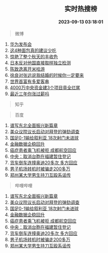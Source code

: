 <div align="center"><h2>实时热搜榜</h2><h4>2023-09-13 03:18:01</h4></div>

> 微博  

1. [华为发布会](https://s.weibo.com/weibo?q=%E5%8D%8E%E4%B8%BA%E5%8F%91%E5%B8%83%E4%BC%9A&t=31&band_rank=1&Refer=top)<br />
2. [这4种面包真的建议少吃](https://s.weibo.com/weibo?q=%E8%BF%994%E7%A7%8D%E9%9D%A2%E5%8C%85%E7%9C%9F%E7%9A%84%E5%BB%BA%E8%AE%AE%E5%B0%91%E5%90%83&t=31&band_rank=2&Refer=top)<br />
3. [惊艳了整个秋天的丰收色](https://s.weibo.com/weibo?q=%23%E6%83%8A%E8%89%B3%E4%BA%86%E6%95%B4%E4%B8%AA%E7%A7%8B%E5%A4%A9%E7%9A%84%E4%B8%B0%E6%94%B6%E8%89%B2%23&t=31&band_rank=3&Refer=top)<br />
4. [日本反对他国直接取样独立检测](https://s.weibo.com/weibo?q=%23%E6%97%A5%E6%9C%AC%E5%8F%8D%E5%AF%B9%E4%BB%96%E5%9B%BD%E7%9B%B4%E6%8E%A5%E5%8F%96%E6%A0%B7%E7%8B%AC%E7%AB%8B%E6%A3%80%E6%B5%8B%23&t=31&band_rank=4&Refer=top)<br />
5. [陈致逸离开米哈游](https://s.weibo.com/weibo?q=%E9%99%88%E8%87%B4%E9%80%B8%E7%A6%BB%E5%BC%80%E7%B1%B3%E5%93%88%E6%B8%B8&t=31&band_rank=5&Refer=top)<br />
6. [徐良对张远说我结婚的时候你一定要来](https://s.weibo.com/weibo?q=%23%E5%BE%90%E8%89%AF%E5%AF%B9%E5%BC%A0%E8%BF%9C%E8%AF%B4%E6%88%91%E7%BB%93%E5%A9%9A%E7%9A%84%E6%97%B6%E5%80%99%E4%BD%A0%E4%B8%80%E5%AE%9A%E8%A6%81%E6%9D%A5%23&t=31&band_rank=6&Refer=top)<br />
7. [世界首富有多爱客串](https://s.weibo.com/weibo?q=%23%E4%B8%96%E7%95%8C%E9%A6%96%E5%AF%8C%E6%9C%89%E5%A4%9A%E7%88%B1%E5%AE%A2%E4%B8%B2%23&t=31&band_rank=7&Refer=top)<br />
8. [4000万中央资金建3个项目竟全烂尾](https://s.weibo.com/weibo?q=%234000%E4%B8%87%E4%B8%AD%E5%A4%AE%E8%B5%84%E9%87%91%E5%BB%BA3%E4%B8%AA%E9%A1%B9%E7%9B%AE%E7%AB%9F%E5%85%A8%E7%83%82%E5%B0%BE%23&t=31&band_rank=8&Refer=top)<br />
9. [最近三年你涨过薪吗](https://s.weibo.com/weibo?q=%23%E6%9C%80%E8%BF%91%E4%B8%89%E5%B9%B4%E4%BD%A0%E6%B6%A8%E8%BF%87%E8%96%AA%E5%90%97%23&t=31&band_rank=9&Refer=top)<br />

> 知乎  


> 百度  

1. [谱写东北全面振兴新篇章](https://www.baidu.com/s?wd=%E8%B0%B1%E5%86%99%E4%B8%9C%E5%8C%97%E5%85%A8%E9%9D%A2%E6%8C%AF%E5%85%B4%E6%96%B0%E7%AF%87%E7%AB%A0&sa=fyb_news&rsv_dl=fyb_news)<br />
2. [美众议院议长启动对拜登的弹劾调查](https://www.baidu.com/s?wd=%E7%BE%8E%E4%BC%97%E8%AE%AE%E9%99%A2%E8%AE%AE%E9%95%BF%E5%90%AF%E5%8A%A8%E5%AF%B9%E6%8B%9C%E7%99%BB%E7%9A%84%E5%BC%B9%E5%8A%BE%E8%B0%83%E6%9F%A5&sa=fyb_news&rsv_dl=fyb_news)<br />
3. [国足0-1输给叙利亚 18次射门未进球](https://www.baidu.com/s?wd=%E5%9B%BD%E8%B6%B30-1%E8%BE%93%E7%BB%99%E5%8F%99%E5%88%A9%E4%BA%9A+18%E6%AC%A1%E5%B0%84%E9%97%A8%E6%9C%AA%E8%BF%9B%E7%90%83&sa=fyb_news&rsv_dl=fyb_news)<br />
4. [金融数据企稳回升](https://www.baidu.com/s?wd=%E9%87%91%E8%9E%8D%E6%95%B0%E6%8D%AE%E4%BC%81%E7%A8%B3%E5%9B%9E%E5%8D%87&sa=fyb_news&rsv_dl=fyb_news)<br />
5. [癌症患者乘飞机被拒 成都航空回应](https://www.baidu.com/s?wd=%E7%99%8C%E7%97%87%E6%82%A3%E8%80%85%E4%B9%98%E9%A3%9E%E6%9C%BA%E8%A2%AB%E6%8B%92+%E6%88%90%E9%83%BD%E8%88%AA%E7%A9%BA%E5%9B%9E%E5%BA%94&sa=fyb_news&rsv_dl=fyb_news)<br />
6. [中央：取消台胞在福建暂住登记](https://www.baidu.com/s?wd=%E4%B8%AD%E5%A4%AE%EF%BC%9A%E5%8F%96%E6%B6%88%E5%8F%B0%E8%83%9E%E5%9C%A8%E7%A6%8F%E5%BB%BA%E6%9A%82%E4%BD%8F%E7%99%BB%E8%AE%B0&sa=fyb_news&rsv_dl=fyb_news)<br />
7. [货车倒车连撞奥迪20多次 多方回应](https://www.baidu.com/s?wd=%E8%B4%A7%E8%BD%A6%E5%80%92%E8%BD%A6%E8%BF%9E%E6%92%9E%E5%A5%A5%E8%BF%AA20%E5%A4%9A%E6%AC%A1+%E5%A4%9A%E6%96%B9%E5%9B%9E%E5%BA%94&sa=fyb_news&rsv_dl=fyb_news)<br />
8. [男子机场转机时被骗走200多万](https://www.baidu.com/s?wd=%E7%94%B7%E5%AD%90%E6%9C%BA%E5%9C%BA%E8%BD%AC%E6%9C%BA%E6%97%B6%E8%A2%AB%E9%AA%97%E8%B5%B0200%E5%A4%9A%E4%B8%87&sa=fyb_news&rsv_dl=fyb_news)<br />
9. [郑州某大学男生持刀互殴系谣传](https://www.baidu.com/s?wd=%E9%83%91%E5%B7%9E%E6%9F%90%E5%A4%A7%E5%AD%A6%E7%94%B7%E7%94%9F%E6%8C%81%E5%88%80%E4%BA%92%E6%AE%B4%E7%B3%BB%E8%B0%A3%E4%BC%A0&sa=fyb_news&rsv_dl=fyb_news)<br />

> 哔哩哔哩  

1. [谱写东北全面振兴新篇章](https://www.baidu.com/s?wd=%E8%B0%B1%E5%86%99%E4%B8%9C%E5%8C%97%E5%85%A8%E9%9D%A2%E6%8C%AF%E5%85%B4%E6%96%B0%E7%AF%87%E7%AB%A0&sa=fyb_news&rsv_dl=fyb_news)<br />
2. [美众议院议长启动对拜登的弹劾调查](https://www.baidu.com/s?wd=%E7%BE%8E%E4%BC%97%E8%AE%AE%E9%99%A2%E8%AE%AE%E9%95%BF%E5%90%AF%E5%8A%A8%E5%AF%B9%E6%8B%9C%E7%99%BB%E7%9A%84%E5%BC%B9%E5%8A%BE%E8%B0%83%E6%9F%A5&sa=fyb_news&rsv_dl=fyb_news)<br />
3. [国足0-1输给叙利亚 18次射门未进球](https://www.baidu.com/s?wd=%E5%9B%BD%E8%B6%B30-1%E8%BE%93%E7%BB%99%E5%8F%99%E5%88%A9%E4%BA%9A+18%E6%AC%A1%E5%B0%84%E9%97%A8%E6%9C%AA%E8%BF%9B%E7%90%83&sa=fyb_news&rsv_dl=fyb_news)<br />
4. [金融数据企稳回升](https://www.baidu.com/s?wd=%E9%87%91%E8%9E%8D%E6%95%B0%E6%8D%AE%E4%BC%81%E7%A8%B3%E5%9B%9E%E5%8D%87&sa=fyb_news&rsv_dl=fyb_news)<br />
5. [癌症患者乘飞机被拒 成都航空回应](https://www.baidu.com/s?wd=%E7%99%8C%E7%97%87%E6%82%A3%E8%80%85%E4%B9%98%E9%A3%9E%E6%9C%BA%E8%A2%AB%E6%8B%92+%E6%88%90%E9%83%BD%E8%88%AA%E7%A9%BA%E5%9B%9E%E5%BA%94&sa=fyb_news&rsv_dl=fyb_news)<br />
6. [中央：取消台胞在福建暂住登记](https://www.baidu.com/s?wd=%E4%B8%AD%E5%A4%AE%EF%BC%9A%E5%8F%96%E6%B6%88%E5%8F%B0%E8%83%9E%E5%9C%A8%E7%A6%8F%E5%BB%BA%E6%9A%82%E4%BD%8F%E7%99%BB%E8%AE%B0&sa=fyb_news&rsv_dl=fyb_news)<br />
7. [货车倒车连撞奥迪20多次 多方回应](https://www.baidu.com/s?wd=%E8%B4%A7%E8%BD%A6%E5%80%92%E8%BD%A6%E8%BF%9E%E6%92%9E%E5%A5%A5%E8%BF%AA20%E5%A4%9A%E6%AC%A1+%E5%A4%9A%E6%96%B9%E5%9B%9E%E5%BA%94&sa=fyb_news&rsv_dl=fyb_news)<br />
8. [男子机场转机时被骗走200多万](https://www.baidu.com/s?wd=%E7%94%B7%E5%AD%90%E6%9C%BA%E5%9C%BA%E8%BD%AC%E6%9C%BA%E6%97%B6%E8%A2%AB%E9%AA%97%E8%B5%B0200%E5%A4%9A%E4%B8%87&sa=fyb_news&rsv_dl=fyb_news)<br />
9. [郑州某大学男生持刀互殴系谣传](https://www.baidu.com/s?wd=%E9%83%91%E5%B7%9E%E6%9F%90%E5%A4%A7%E5%AD%A6%E7%94%B7%E7%94%9F%E6%8C%81%E5%88%80%E4%BA%92%E6%AE%B4%E7%B3%BB%E8%B0%A3%E4%BC%A0&sa=fyb_news&rsv_dl=fyb_news)<br />
